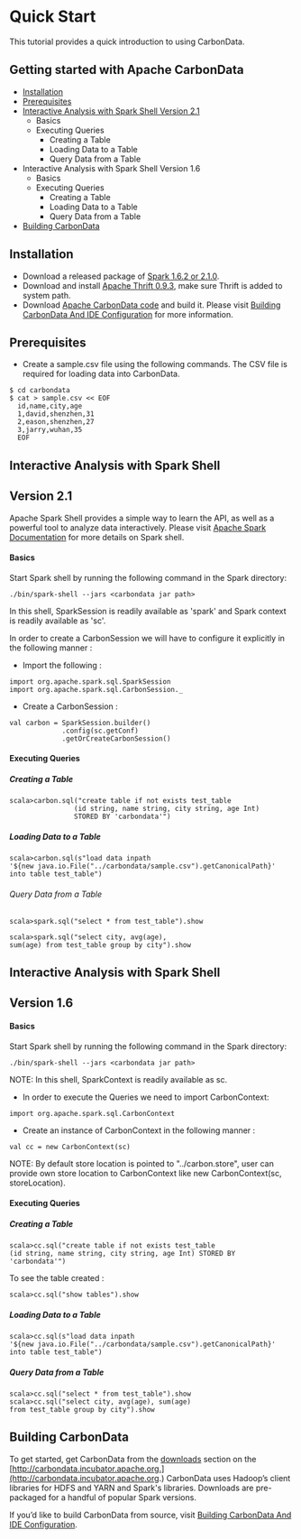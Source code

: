 <!--
    Licensed to the Apache Software Foundation (ASF) under one
    or more contributor license agreements.  See the NOTICE file
    distributed with this work for additional information
    regarding copyright ownership.  The ASF licenses this file
    to you under the Apache License, Version 2.0 (the
    "License"); you may not use this file except in compliance
    with the License.  You may obtain a copy of the License at

      http://www.apache.org/licenses/LICENSE-2.0

    Unless required by applicable law or agreed to in writing,
    software distributed under the License is distributed on an
    "AS IS" BASIS, WITHOUT WARRANTIES OR CONDITIONS OF ANY
    KIND, either express or implied.  See the License for the
    specific language governing permissions and limitations
    under the License.
-->

# Quick Start
This tutorial provides a quick introduction to using CarbonData.

## Getting started with Apache CarbonData

* [Installation](#installation)
* [Prerequisites](#prerequisites)
* [Interactive Analysis with Spark Shell Version 2.1](#interactive-analysis-with-spark-shell)
  - Basics
  - Executing Queries
      * Creating a Table
      * Loading Data to a Table
      * Query Data from a Table
* Interactive Analysis with Spark Shell Version 1.6
   - Basics
   - Executing Queries
     * Creating a Table
     * Loading Data to a Table
     * Query Data from a Table
* [Building CarbonData](#building-carbondata)


##  Installation
* Download a released package of [Spark 1.6.2 or 2.1.0](http://spark.apache.org/downloads.html).
* Download and install [Apache Thrift 0.9.3](http://thrift-tutorial.readthedocs.io/en/latest/installation.html), make sure Thrift is added to system path.
* Download [Apache CarbonData code](https://github.com/apache/incubator-carbondata) and build it. Please visit [Building CarbonData And IDE Configuration](https://cwiki.apache.org/confluence/display/CARBONDATA/Building+CarbonData+And+IDE+Configuration) for more information.

##  Prerequisites

* Create a sample.csv file using the following commands. The CSV file is required for loading data into CarbonData.

```
$ cd carbondata
$ cat > sample.csv << EOF
  id,name,city,age
  1,david,shenzhen,31
  2,eason,shenzhen,27
  3,jarry,wuhan,35
  EOF
```


## Interactive Analysis with Spark Shell

## Version 2.1

Apache Spark Shell provides a simple way to learn the API, as well as a powerful tool to analyze data interactively. Please visit [Apache Spark Documentation](http://spark.apache.org/docs/latest/) for more details on Spark shell.

#### Basics

Start Spark shell by running the following command in the Spark directory:

```
./bin/spark-shell --jars <carbondata jar path>
```

In this shell, SparkSession is readily available as 'spark' and Spark context is readily available as 'sc'.

In order to create a CarbonSession we will have to configure it explicitly in the following manner :

* Import the following :

```
import org.apache.spark.sql.SparkSession
import org.apache.spark.sql.CarbonSession._
```

* Create a CarbonSession :

```
val carbon = SparkSession.builder()
             .config(sc.getConf)
             .getOrCreateCarbonSession()
```

#### Executing Queries

##### Creating a Table

```
scala>carbon.sql("create table if not exists test_table
                (id string, name string, city string, age Int)
                STORED BY 'carbondata'")
```

##### Loading Data to a Table

```
scala>carbon.sql(s"load data inpath
'${new java.io.File("../carbondata/sample.csv").getCanonicalPath}'
into table test_table")
```

###### Query Data from a Table

```
scala>spark.sql("select * from test_table").show

scala>spark.sql("select city, avg(age),
sum(age) from test_table group by city").show
```


## Interactive Analysis with Spark Shell
## Version 1.6


#### Basics

Start Spark shell by running the following command in the Spark directory:

```
./bin/spark-shell --jars <carbondata jar path>
```

NOTE: In this shell, SparkContext is readily available as sc.

* In order to execute the Queries we need to import CarbonContext:

```
import org.apache.spark.sql.CarbonContext
```

* Create an instance of CarbonContext in the following manner :

```
val cc = new CarbonContext(sc)
```

NOTE: By default store location is pointed to "../carbon.store", user can provide own store location to CarbonContext like new CarbonContext(sc, storeLocation).

#### Executing Queries

##### Creating a Table

```
scala>cc.sql("create table if not exists test_table
(id string, name string, city string, age Int) STORED BY 'carbondata'")
```
To see the table created :

```
scala>cc.sql("show tables").show
```

##### Loading Data to a Table

```
scala>cc.sql(s"load data inpath
'${new java.io.File("../carbondata/sample.csv").getCanonicalPath}'
into table test_table")
```

##### Query Data from a Table

```
scala>cc.sql("select * from test_table").show
scala>cc.sql("select city, avg(age), sum(age)
from test_table group by city").show
```

## Building CarbonData

To get started, get CarbonData from the [downloads](http://carbondata.incubator.apache.org/) section on the [http://carbondata.incubator.apache.org.](http://carbondata.incubator.apache.org.)
CarbonData uses Hadoop’s client libraries for HDFS and YARN and Spark's libraries. Downloads are pre-packaged for a handful of popular Spark versions.

If you’d like to build CarbonData from source, visit [Building CarbonData And IDE Configuration](https://cwiki.apache.org/confluence/display/CARBONDATA/Building+CarbonData+And+IDE+Configuration).
